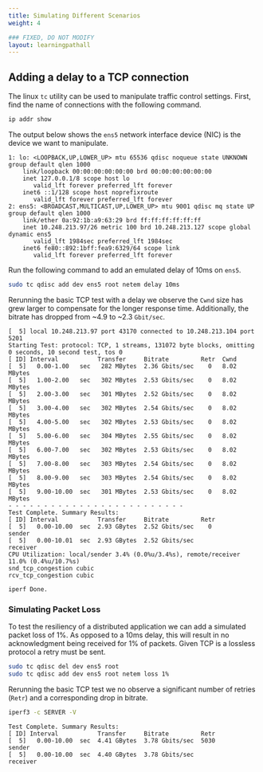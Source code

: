 ```yaml
---
title: Simulating Different Scenarios
weight: 4

### FIXED, DO NOT MODIFY
layout: learningpathall
---
```


## Adding a delay to a TCP connection

The linux `tc` utility can be used to manipulate traffic control settings. First, find the name of connections with the following command. 

```bash
ip addr show
```

The output below shows the `ens5` network interface device (NIC) is the device we want to manipulate.

```output
1: lo: <LOOPBACK,UP,LOWER_UP> mtu 65536 qdisc noqueue state UNKNOWN group default qlen 1000
    link/loopback 00:00:00:00:00:00 brd 00:00:00:00:00:00
    inet 127.0.0.1/8 scope host lo
       valid_lft forever preferred_lft forever
    inet6 ::1/128 scope host noprefixroute 
       valid_lft forever preferred_lft forever
2: ens5: <BROADCAST,MULTICAST,UP,LOWER_UP> mtu 9001 qdisc mq state UP group default qlen 1000
    link/ether 0a:92:1b:a9:63:29 brd ff:ff:ff:ff:ff:ff
    inet 10.248.213.97/26 metric 100 brd 10.248.213.127 scope global dynamic ens5
       valid_lft 1984sec preferred_lft 1984sec
    inet6 fe80::892:1bff:fea9:6329/64 scope link 
       valid_lft forever preferred_lft forever

```

Run the following command to add an emulated delay of 10ms on `ens5`. 

```bash
sudo tc qdisc add dev ens5 root netem delay 10ms
```

Rerunning the basic TCP test with a delay we observe the `Cwnd` size has grew larger to compensate for the longer response time. Additionally, the bitrate has dropped from ~4.9 to ~2.3 `Gbit/sec`.


```output
[  5] local 10.248.213.97 port 43170 connected to 10.248.213.104 port 5201
Starting Test: protocol: TCP, 1 streams, 131072 byte blocks, omitting 0 seconds, 10 second test, tos 0
[ ID] Interval           Transfer     Bitrate         Retr  Cwnd
[  5]   0.00-1.00   sec   282 MBytes  2.36 Gbits/sec    0   8.02 MBytes       
[  5]   1.00-2.00   sec   302 MBytes  2.53 Gbits/sec    0   8.02 MBytes       
[  5]   2.00-3.00   sec   301 MBytes  2.52 Gbits/sec    0   8.02 MBytes       
[  5]   3.00-4.00   sec   302 MBytes  2.54 Gbits/sec    0   8.02 MBytes       
[  5]   4.00-5.00   sec   302 MBytes  2.53 Gbits/sec    0   8.02 MBytes       
[  5]   5.00-6.00   sec   304 MBytes  2.55 Gbits/sec    0   8.02 MBytes       
[  5]   6.00-7.00   sec   302 MBytes  2.53 Gbits/sec    0   8.02 MBytes       
[  5]   7.00-8.00   sec   303 MBytes  2.54 Gbits/sec    0   8.02 MBytes       
[  5]   8.00-9.00   sec   303 MBytes  2.54 Gbits/sec    0   8.02 MBytes       
[  5]   9.00-10.00  sec   301 MBytes  2.53 Gbits/sec    0   8.02 MBytes       
- - - - - - - - - - - - - - - - - - - - - - - - -
Test Complete. Summary Results:
[ ID] Interval           Transfer     Bitrate         Retr
[  5]   0.00-10.00  sec  2.93 GBytes  2.52 Gbits/sec    0             sender
[  5]   0.00-10.01  sec  2.93 GBytes  2.52 Gbits/sec                  receiver
CPU Utilization: local/sender 3.4% (0.0%u/3.4%s), remote/receiver 11.0% (0.4%u/10.7%s)
snd_tcp_congestion cubic
rcv_tcp_congestion cubic

iperf Done.
```

### Simulating Packet Loss

To test the resiliency of a distributed application we can add a simulated packet loss of 1%. As opposed to a 10ms delay, this will result in no acknowledgment being received for 1% of packets. Given TCP is a lossless protocol a retry must be sent. 

```bash
sudo tc qdisc del dev ens5 root
sudo tc qdisc add dev ens5 root netem loss 1%
```

Rerunning the basic TCP test we no observe a significant number of retries (`Retr`) and a corresponding drop in bitrate. 

```bash
iperf3 -c SERVER -V
```
```output
Test Complete. Summary Results:
[ ID] Interval           Transfer     Bitrate         Retr
[  5]   0.00-10.00  sec  4.41 GBytes  3.78 Gbits/sec  5030             sender
[  5]   0.00-10.00  sec  4.40 GBytes  3.78 Gbits/sec                  receiver
```

